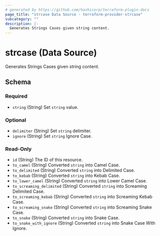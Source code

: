 ```yaml
---
# generated by https://github.com/hashicorp/terraform-plugin-docs
page_title: "strcase Data Source - terraform-provider-strcase"
subcategory: ""
description: |-
  Generates Strings Cases given string content.
---
```


# strcase (Data Source)

Generates Strings Cases given string content.



<!-- schema generated by tfplugindocs -->
## Schema

### Required

- `string` (String) Set `string` value.

### Optional

- `delimiter` (String) Set `string` delimiter.
- `ignore` (String) Set `string` Ignore Case.

### Read-Only

- `id` (String) The ID of this resource.
- `to_camel` (String) Converted `string` into Camel Case.
- `to_delimited` (String) Converted `string` into Delimited Case.
- `to_kebab` (String) Converted `string` into Kebab Case.
- `to_lower_camel` (String) Converted `string` into Lower Camel Case.
- `to_screaming_delimited` (String) Converted `string` into Screaming Delimited Case.
- `to_screaming_kebab` (String) Converted `string` into Screaming Kebab Case.
- `to_screaming_snake` (String) Converted `string` into Screaming Snake Case.
- `to_snake` (String) Converted `string` into Snake Case.
- `to_snake_with_ignore` (String) Converted `string` into Snake Case With Ignore.


